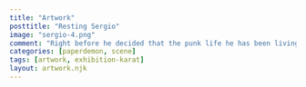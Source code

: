 ```yaml
---
title: "Artwork"
posttitle: "Resting Sergio"
image: "sergio-4.png"
comment: "Right before he decided that the punk life he has been living has been rather performative, Sergio chooses to have a rest and reflect."
categories: [paperdemon, scene]
tags: [artwork, exhibition-karat]
layout: artwork.njk
---
```

